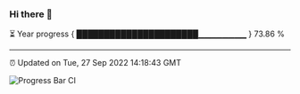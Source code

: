 ### Hi there 👋

⏳ Year progress { ██████████████████████▁▁▁▁▁▁▁▁ } 73.86 %

---

⏰ Updated on Tue, 27 Sep 2022 14:18:43 GMT

![Progress Bar CI](https://github.com/liununu/liununu/workflows/Progress%20Bar%20CI/badge.svg)

